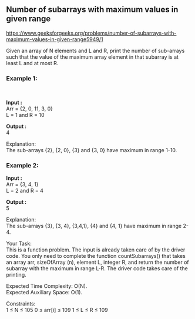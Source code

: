 <h2>Number of subarrays with maximum values in given range</h2>

https://www.geeksforgeeks.org/problems/number-of-subarrays-with-maximum-values-in-given-range5949/1

Given an array of N elements and L and R, print the number of sub-arrays such that the value of the maximum array element in that subarray is at least L and at most R.
 <br>
<h3>Example 1:</h3> <br>

**Input :** <br>
Arr = {2, 0, 11, 3, 0} <br>
L = 1 and R = 10 <br>

**Output :** <br> 
4 <br>

Explanation: <br>
The sub-arrays {2}, {2, 0}, {3} and {3, 0} have maximum in range 1-10. <br>

<h3>Example 2:</h3>

**Input :** <br> 
Arr = {3, 4, 1} <br>
L = 2 and R = 4 <br>

**Output :** <br> 
5 <br>

Explanation: <br>
The sub-arrays {3}, {3, 4}, {3,4,1}, {4} and {4, 1} have maximum in range 2-4. <br>

Your Task: <br>
This is a function problem. The input is already taken care of by the driver code. You only need to complete the function countSubarrays() that takes an array arr, sizeOfArray (n), element L, integer R, and return the number of subarray with the maximum in range L-R. The driver code takes care of the printing.

Expected Time Complexity: O(N). <br>
Expected Auxiliary Space: O(1). <br>

Constraints: <br>
1 ≤ N ≤ 105
0 ≤ arr[i] ≤ 109
1 ≤ L ≤ R ≤ 109
